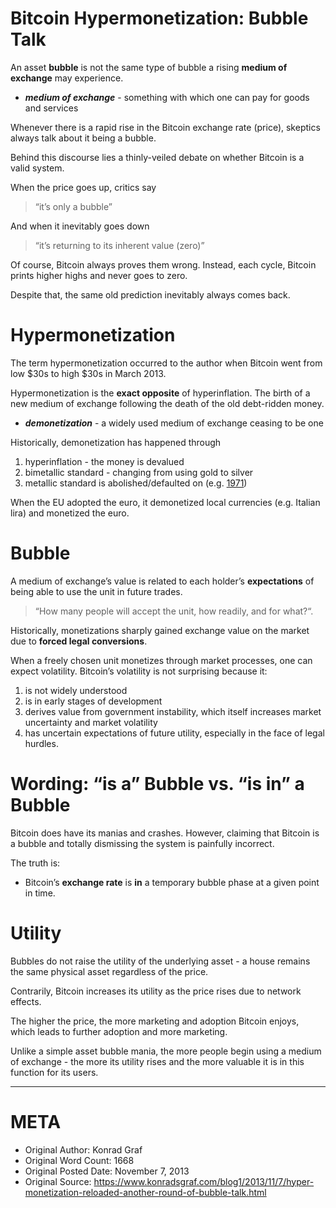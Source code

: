 # Bitcoin Hypermonetization: Bubble Talk

An asset **bubble** is not the same type of bubble a rising **medium of exchange** may experience.

- ***medium of exchange*** - something with which one can pay for goods and services

Whenever there is a rapid rise in the Bitcoin exchange rate (price), skeptics always talk about it being a bubble.

Behind this discourse lies a thinly-veiled debate on whether Bitcoin is a valid system.

When the price goes up, critics say

> “it’s only a bubble”

And when it inevitably goes down

> “it’s returning to its inherent value (zero)”

Of course, Bitcoin always proves them wrong.
Instead, each cycle, Bitcoin prints higher highs and never goes to zero.

Despite that, the same old prediction inevitably always comes back.

# Hypermonetization
The term hypermonetization occurred to the author when Bitcoin went from low $30s to high $30s in March 2013.

Hypermonetization is the **exact opposite** of hyperinflation. The birth of a new medium of exchange following the death of the old debt-ridden money.

- ***demonetization*** - a widely used medium of exchange ceasing to be one

Historically, demonetization has happened through
1. hyperinflation - the money is devalued
2. bimetallic standard - changing from using gold to silver
3. metallic standard is abolished/defaulted on (e.g. [1971](https://wtfhappenedin1971.com/))

When the EU adopted the euro, it demonetized local currencies (e.g. Italian lira) and monetized the euro.

# Bubble
A medium of exchange’s value is related to each holder’s **expectations** of being able to use the unit in future trades.
> “How many people will accept the unit, how readily, and for what?“.

Historically, monetizations sharply gained exchange value on the market due to **forced legal conversions**.

When a freely chosen unit monetizes through market processes, one can expect volatility. Bitcoin’s volatility is not surprising because it:
1. is not widely understood
2. is in early stages of development
3. derives value from government instability, which itself increases market uncertainty and market volatility
4. has uncertain expectations of future utility, especially in the face of legal hurdles.

# Wording: “is a” Bubble vs. “is in” a Bubble
Bitcoin does have its manias and crashes.
However, claiming that Bitcoin is a bubble and totally dismissing the system is painfully incorrect.

The truth is:
- Bitcoin’s **exchange rate** is **in** a temporary bubble phase at a given point in time.

# Utility
Bubbles do not raise the utility of the underlying asset - a house remains the same physical asset regardless of the price.

Contrarily, Bitcoin increases its utility as the price rises due to network effects.

The higher the price, the more marketing and adoption Bitcoin enjoys, which leads to further adoption and more marketing.

Unlike a simple asset bubble mania, the more people begin using a medium of exchange - the more its utility rises and the more valuable it is in this function for its users.

----------------------------------------------------------------------

# META
- Original Author: Konrad Graf
- Original Word Count: 1668
- Original Posted Date: November 7, 2013
- Original Source: https://www.konradsgraf.com/blog1/2013/11/7/hyper-monetization-reloaded-another-round-of-bubble-talk.html
